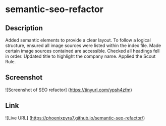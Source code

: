 # semantic-seo-refactor

## Description

Added semantic elements to provide a clear layout. To follow a logical structure, ensured all image sources were listed within the index file. Made certain image sources contained are accessible. Checked all headings fell in order. Updated title to highlight the company name. Applied the Scout Rule. 

## Screenshot

![Screenshot of SEO refactor] (https://tinyurl.com/ypsh4zfm)




## Link 

![Live URL] (https://phoenixpyra7.github.io/semantic-seo-refactor/)
